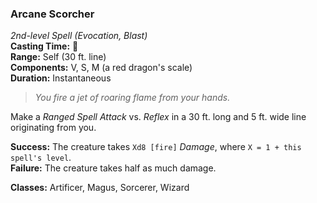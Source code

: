 ### Arcane Scorcher  
*2nd-level Spell (Evocation, Blast)*  
**Casting Time:** 🔷  
**Range:** Self (30 ft. line)  
**Components:** V, S, M (a red dragon's scale)  
**Duration:** Instantaneous  

> *You fire a jet of roaring flame from your hands.*

Make a *Ranged Spell Attack* vs. *Reflex* in a 30 ft. long and 5 ft. wide line originating from you.

**Success:** The creature takes `Xd8 [fire]` *Damage*, where `X = 1 + this spell's level`.  
**Failure:** The creature takes half as much damage.  

**Classes:** Artificer, Magus, Sorcerer, Wizard
